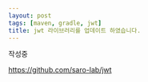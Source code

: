 ```yaml
---
layout: post
tags: [maven, gradle, jwt]
title: jwt 라이브러리를 업데이트 하였습니다.
---
```


작성중

https://github.com/saro-lab/jwt